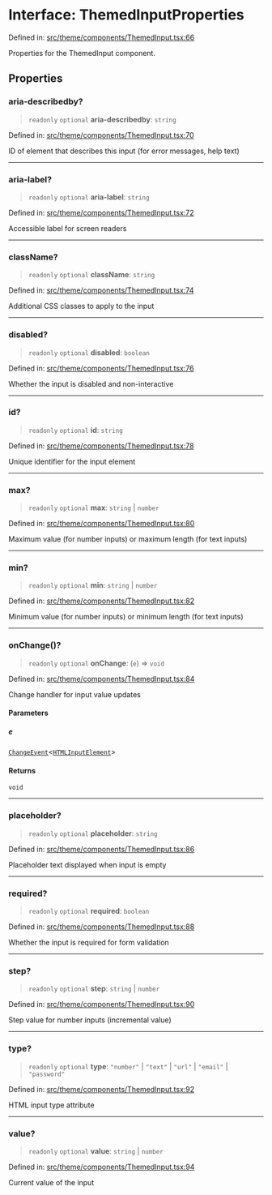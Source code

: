 # Interface: ThemedInputProperties

Defined in: [src/theme/components/ThemedInput.tsx:66](https://github.com/Nick2bad4u/Uptime-Watcher/blob/main/src/theme/components/ThemedInput.tsx#L66)

Properties for the ThemedInput component.

## Properties

### aria-describedby?

> `readonly` `optional` **aria-describedby**: `string`

Defined in: [src/theme/components/ThemedInput.tsx:70](https://github.com/Nick2bad4u/Uptime-Watcher/blob/main/src/theme/components/ThemedInput.tsx#L70)

ID of element that describes this input (for error messages, help text)

***

### aria-label?

> `readonly` `optional` **aria-label**: `string`

Defined in: [src/theme/components/ThemedInput.tsx:72](https://github.com/Nick2bad4u/Uptime-Watcher/blob/main/src/theme/components/ThemedInput.tsx#L72)

Accessible label for screen readers

***

### className?

> `readonly` `optional` **className**: `string`

Defined in: [src/theme/components/ThemedInput.tsx:74](https://github.com/Nick2bad4u/Uptime-Watcher/blob/main/src/theme/components/ThemedInput.tsx#L74)

Additional CSS classes to apply to the input

***

### disabled?

> `readonly` `optional` **disabled**: `boolean`

Defined in: [src/theme/components/ThemedInput.tsx:76](https://github.com/Nick2bad4u/Uptime-Watcher/blob/main/src/theme/components/ThemedInput.tsx#L76)

Whether the input is disabled and non-interactive

***

### id?

> `readonly` `optional` **id**: `string`

Defined in: [src/theme/components/ThemedInput.tsx:78](https://github.com/Nick2bad4u/Uptime-Watcher/blob/main/src/theme/components/ThemedInput.tsx#L78)

Unique identifier for the input element

***

### max?

> `readonly` `optional` **max**: `string` \| `number`

Defined in: [src/theme/components/ThemedInput.tsx:80](https://github.com/Nick2bad4u/Uptime-Watcher/blob/main/src/theme/components/ThemedInput.tsx#L80)

Maximum value (for number inputs) or maximum length (for text inputs)

***

### min?

> `readonly` `optional` **min**: `string` \| `number`

Defined in: [src/theme/components/ThemedInput.tsx:82](https://github.com/Nick2bad4u/Uptime-Watcher/blob/main/src/theme/components/ThemedInput.tsx#L82)

Minimum value (for number inputs) or minimum length (for text inputs)

***

### onChange()?

> `readonly` `optional` **onChange**: (`e`) => `void`

Defined in: [src/theme/components/ThemedInput.tsx:84](https://github.com/Nick2bad4u/Uptime-Watcher/blob/main/src/theme/components/ThemedInput.tsx#L84)

Change handler for input value updates

#### Parameters

##### e

[`ChangeEvent`](https://github.com/DefinitelyTyped/DefinitelyTyped/blob/80449050d0e5e84f44ffa3fd3dc5651e4747e589/types/react/index.d.ts#L2018)\<[`HTMLInputElement`](https://developer.mozilla.org/docs/Web/API/HTMLInputElement)\>

#### Returns

`void`

***

### placeholder?

> `readonly` `optional` **placeholder**: `string`

Defined in: [src/theme/components/ThemedInput.tsx:86](https://github.com/Nick2bad4u/Uptime-Watcher/blob/main/src/theme/components/ThemedInput.tsx#L86)

Placeholder text displayed when input is empty

***

### required?

> `readonly` `optional` **required**: `boolean`

Defined in: [src/theme/components/ThemedInput.tsx:88](https://github.com/Nick2bad4u/Uptime-Watcher/blob/main/src/theme/components/ThemedInput.tsx#L88)

Whether the input is required for form validation

***

### step?

> `readonly` `optional` **step**: `string` \| `number`

Defined in: [src/theme/components/ThemedInput.tsx:90](https://github.com/Nick2bad4u/Uptime-Watcher/blob/main/src/theme/components/ThemedInput.tsx#L90)

Step value for number inputs (incremental value)

***

### type?

> `readonly` `optional` **type**: `"number"` \| `"text"` \| `"url"` \| `"email"` \| `"password"`

Defined in: [src/theme/components/ThemedInput.tsx:92](https://github.com/Nick2bad4u/Uptime-Watcher/blob/main/src/theme/components/ThemedInput.tsx#L92)

HTML input type attribute

***

### value?

> `readonly` `optional` **value**: `string` \| `number`

Defined in: [src/theme/components/ThemedInput.tsx:94](https://github.com/Nick2bad4u/Uptime-Watcher/blob/main/src/theme/components/ThemedInput.tsx#L94)

Current value of the input
